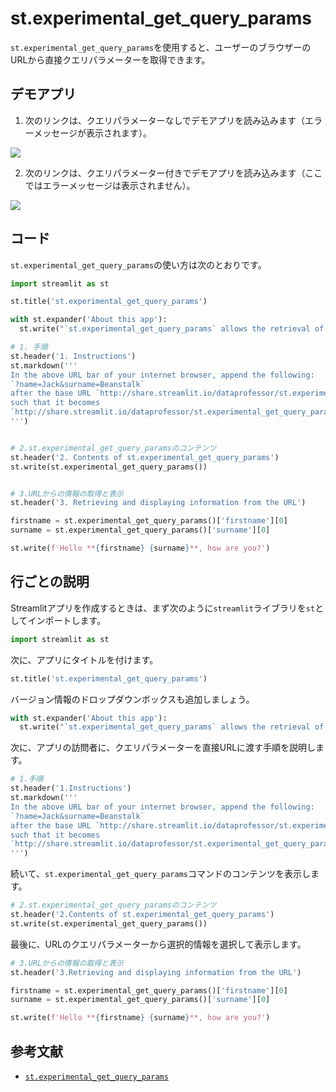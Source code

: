 # st.experimental\_get\_query\_params

`st.experimental_get_query_params`を使用すると、ユーザーのブラウザーのURLから直接クエリパラメーターを取得できます。

## デモアプリ

1. 次のリンクは、クエリパラメーターなしでデモアプリを読み込みます（エラーメッセージが表示されます）。

[![](https://static.streamlit.io/badges/streamlit_badge_black_white.svg)](https://share.streamlit.io/dataprofessor/st.experimental_get_query_params/ "Streamlitアプリ")

2. 次のリンクは、クエリパラメーター付きでデモアプリを読み込みます（ここではエラーメッセージは表示されません）。

[![](https://static.streamlit.io/badges/streamlit_badge_black_white.svg)](http://share.streamlit.io/dataprofessor/st.experimental_get_query_params/?firstname=Jack&surname=Beanstalk "Streamlitアプリ")

## コード

`st.experimental_get_query_params`の使い方は次のとおりです。

```python
import streamlit as st

st.title('st.experimental_get_query_params')

with st.expander('About this app'):
  st.write("`st.experimental_get_query_params` allows the retrieval of query parameters directly from the URL of the user's browser.")

# 1. 手順
st.header('1. Instructions')
st.markdown('''
In the above URL bar of your internet browser, append the following:
`?name=Jack&surname=Beanstalk`
after the base URL `http://share.streamlit.io/dataprofessor/st.experimental_get_query_params/`
such that it becomes 
`http://share.streamlit.io/dataprofessor/st.experimental_get_query_params/?firstname=Jack&surname=Beanstalk`
''')


# 2.st.experimental_get_query_paramsのコンテンツ
st.header('2. Contents of st.experimental_get_query_params')
st.write(st.experimental_get_query_params())


# 3.URLからの情報の取得と表示
st.header('3. Retrieving and displaying information from the URL')

firstname = st.experimental_get_query_params()['firstname'][0]
surname = st.experimental_get_query_params()['surname'][0]

st.write(f'Hello **{firstname} {surname}**, how are you?')
```

## 行ごとの説明

Streamlitアプリを作成するときは、まず次のように`streamlit`ライブラリを`st`としてインポートします。

```python
import streamlit as st
```

次に、アプリにタイトルを付けます。

```python
st.title('st.experimental_get_query_params')
```

バージョン情報のドロップダウンボックスも追加しましょう。

```python
with st.expander('About this app'):
  st.write("`st.experimental_get_query_params` allows the retrieval of query parameters directly from the URL of the user's browser.")
```

次に、アプリの訪問者に、クエリパラメーターを直接URLに渡す手順を説明します。

```python
# 1.手順
st.header('1.Instructions')
st.markdown('''
In the above URL bar of your internet browser, append the following:
`?name=Jack&surname=Beanstalk`
after the base URL `http://share.streamlit.io/dataprofessor/st.experimental_get_query_params/`
such that it becomes 
`http://share.streamlit.io/dataprofessor/st.experimental_get_query_params/?firstname=Jack&surname=Beanstalk`
''')
```

続いて、`st.experimental_get_query_params`コマンドのコンテンツを表示します。

```python
# 2.st.experimental_get_query_paramsのコンテンツ
st.header('2.Contents of st.experimental_get_query_params')
st.write(st.experimental_get_query_params())
```

最後に、URLのクエリパラメーターから選択的情報を選択して表示します。

```python
# 3.URLからの情報の取得と表示
st.header('3.Retrieving and displaying information from the URL')

firstname = st.experimental_get_query_params()['firstname'][0]
surname = st.experimental_get_query_params()['surname'][0]

st.write(f'Hello **{firstname} {surname}**, how are you?')
```

## 参考文献

- [`st.experimental_get_query_params`](https://docs.streamlit.io/library/api-reference/utilities/st.experimental_get_query_params)